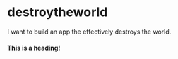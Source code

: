 # destroytheworld
I want to build an app the effectively destroys the world.


#### This is a heading!
